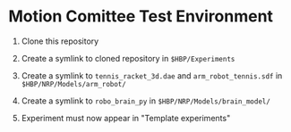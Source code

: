# Motion Comittee Test Environment

1. Clone this repository

2. Create a symlink to cloned repository in `$HBP/Experiments`

3. Create a symlink to `tennis_racket_3d.dae` and `arm_robot_tennis.sdf` in `$HBP/NRP/Models/arm_robot/`

4. Create a symlink to `robo_brain_py` in `$HBP/NRP/Models/brain_model/`

5. Experiment must now appear in "Template experiments"
